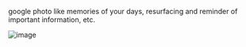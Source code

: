 
google photo like memories of your days, resurfacing and reminder of important information, etc.

![image](https://github.com/user-attachments/assets/62bbbfff-f970-4bc3-86f2-2a25ae7eb0d5)



